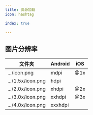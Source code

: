 ```yaml
---
title: 资源加载
icon: hashtag

index: true

---
```


<!-- more -->

## 图片分辨率

| 文件夹 | Android | iOS
| --- | --- | ---
| .../icon.png      | mdpi      | @1x
| .../1.5x/icon.png | hdpi      | 
| .../2.0x/icon.png | xhdpi     | @2x
| .../3.0x/icon.png | xxhdpi    | @3x
| .../4.0x/icon.png | xxxhdpi   |
